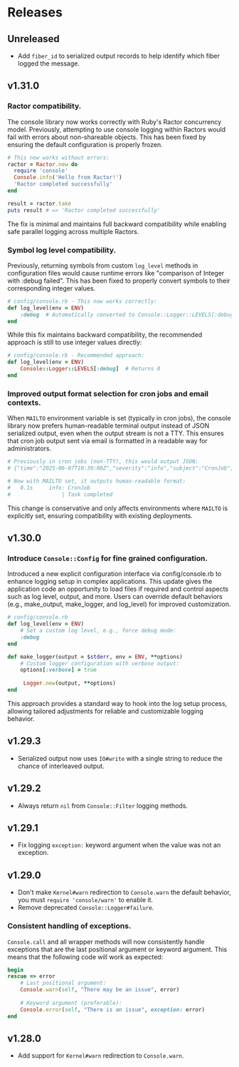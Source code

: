 # Releases

## Unreleased

  - Add `fiber_id` to serialized output records to help identify which fiber logged the message.

## v1.31.0

### Ractor compatibility.

The console library now works correctly with Ruby's Ractor concurrency model. Previously, attempting to use console logging within Ractors would fail with errors about non-shareable objects. This has been fixed by ensuring the default configuration is properly frozen.

``` ruby
# This now works without errors:
ractor = Ractor.new do
  require 'console'
  Console.info('Hello from Ractor!')
  'Ractor completed successfully'
end

result = ractor.take
puts result # => 'Ractor completed successfully'
```

The fix is minimal and maintains full backward compatibility while enabling safe parallel logging across multiple Ractors.

### Symbol log level compatibility.

Previously, returning symbols from custom `log_level` methods in configuration files would cause runtime errors like "comparison of Integer with :debug failed". This has been fixed to properly convert symbols to their corresponding integer values.

``` ruby
# config/console.rb - This now works correctly:
def log_level(env = ENV)
	:debug  # Automatically converted to Console::Logger::LEVELS[:debug]
end
```

While this fix maintains backward compatibility, the recommended approach is still to use integer values directly:

``` ruby
# config/console.rb - Recommended approach:
def log_level(env = ENV)
	Console::Logger::LEVELS[:debug]  # Returns 0
end
```

### Improved output format selection for cron jobs and email contexts.

When `MAILTO` environment variable is set (typically in cron jobs), the console library now prefers human-readable terminal output instead of JSON serialized output, even when the output stream is not a TTY. This ensures that cron job output sent via email is formatted in a readable way for administrators.

``` ruby
# Previously in cron jobs (non-TTY), this would output JSON:
# {"time":"2025-06-07T10:30:00Z","severity":"info","subject":"CronJob","message":["Task completed"]}

# Now with MAILTO set, it outputs human-readable format:
#   0.1s     info: CronJob
#                | Task completed
```

This change is conservative and only affects environments where `MAILTO` is explicitly set, ensuring compatibility with existing deployments.

## v1.30.0

### Introduce `Console::Config` for fine grained configuration.

Introduced a new explicit configuration interface via config/console.rb to enhance logging setup in complex applications. This update gives the application code an opportunity to load files if required and control aspects such as log level, output, and more. Users can override default behaviors (e.g., make\_output, make\_logger, and log\_level) for improved customization.

``` ruby
# config/console.rb
def log_level(env = ENV)
	# Set a custom log level, e.g., force debug mode:
	:debug
end

def make_logger(output = $stderr, env = ENV, **options)
	# Custom logger configuration with verbose output:
	options[:verbose] = true
	
	 Logger.new(output, **options)
end
```

This approach provides a standard way to hook into the log setup process, allowing tailored adjustments for reliable and customizable logging behavior.

## v1.29.3

  - Serialized output now uses `IO#write` with a single string to reduce the chance of interleaved output.

## v1.29.2

  - Always return `nil` from `Console::Filter` logging methods.

## v1.29.1

  - Fix logging `exception:` keyword argument when the value was not an exception.

## v1.29.0

  - Don't make `Kernel#warn` redirection to `Console.warn` the default behavior, you must `require 'console/warn'` to enable it.
  - Remove deprecated `Console::Logger#failure`.

### Consistent handling of exceptions.

`Console.call` and all wrapper methods will now consistently handle exceptions that are the last positional argument or keyword argument. This means that the following code will work as expected:

``` ruby
begin
rescue => error
	# Last positional argument:
	Console.warn(self, "There may be an issue", error)
	
	# Keyword argument (preferable):
	Console.error(self, "There is an issue", exception: error)
end
```

## v1.28.0

  - Add support for `Kernel#warn` redirection to `Console.warn`.
